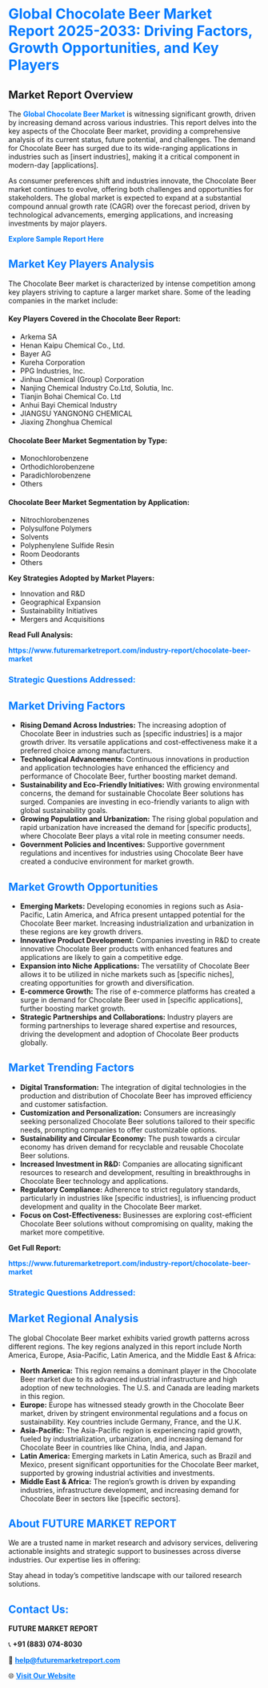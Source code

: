 <h1 style="color: #007BFF;">Global Chocolate Beer Market Report 2025-2033: Driving Factors, Growth Opportunities, and Key Players</h1>

<section id="overview">
<h2>Market Report Overview</h2>
<p>The <a href="https://www.futuremarketreport.com/industry-report/chocolate-beer-market" style="color: #007BFF; text-decoration: none;"><strong>Global Chocolate Beer Market</strong></a> is witnessing significant growth, driven by increasing demand across various industries. This report delves into the key aspects of the Chocolate Beer market, providing a comprehensive analysis of its current status, future potential, and challenges. The demand for Chocolate Beer has surged due to its wide-ranging applications in industries such as [insert industries], making it a critical component in modern-day [applications].</p>
<p>As consumer preferences shift and industries innovate, the Chocolate Beer market continues to evolve, offering both challenges and opportunities for stakeholders. The global market is expected to expand at a substantial compound annual growth rate (CAGR) over the forecast period, driven by technological advancements, emerging applications, and increasing investments by major players.</p>
</section>

<section id="overview">
<p><a href="https://www.futuremarketreport.com/request-sample/reportId=32161" style="color: #007BFF; text-decoration: none;"><strong>Explore Sample Report Here</strong></a></p>
</section>

<section id="key-players">
<h2 style="color: #007BFF;">Market Key Players Analysis</h2>
<p>The Chocolate Beer market is characterized by intense competition among key players striving to capture a larger market share. Some of the leading companies in the market include:</p>
<h4>Key Players Covered in the Chocolate Beer Report:</h4>
<ul><li>Arkema SA</li><li>Henan Kaipu Chemical Co., Ltd.</li><li>Bayer AG</li><li>Kureha Corporation</li><li>PPG Industries, Inc.</li><li>Jinhua Chemical (Group) Corporation</li><li>Nanjing Chemical Industry Co.Ltd, Solutia, Inc.</li><li>Tianjin Bohai Chemical Co. Ltd</li><li>Anhui Bayi Chemical Industry</li><li>JIANGSU YANGNONG CHEMICAL</li><li>Jiaxing Zhonghua Chemical</li></ul>
<h4>Chocolate Beer Market Segmentation by Type:</h4>
<ul><li>Monochlorobenzene</li><li>Orthodichlorobenzene</li><li>Paradichlorobenzene</li><li>Others</li></ul>

<h4>Chocolate Beer Market Segmentation by Application:</h4>
<ul><li>Nitrochlorobenzenes</li><li>Polysulfone Polymers</li><li>Solvents</li><li>Polyphenylene Sulfide Resin</li><li>Room Deodorants</li><li>Others</li></ul>
<p><strong>Key Strategies Adopted by Market Players:</strong></p>
<ul>
<li>Innovation and R&D</li>
<li>Geographical Expansion</li>
<li>Sustainability Initiatives</li>
<li>Mergers and Acquisitions</li>
</ul>
</section>

<section>
<p><strong>Read Full Analysis: </strong></p><a href="https://www.futuremarketreport.com/industry-report/chocolate-beer-market" style="color: #007BFF; text-decoration: none;"><strong>https://www.futuremarketreport.com/industry-report/chocolate-beer-market</strong></a>
<h3 style="color: #007BFF;">Strategic Questions Addressed:</h3>
</section>

<section id="driving-factors">
<h2 style="color: #007BFF;">Market Driving Factors</h2>
<ul>
<li><strong>Rising Demand Across Industries:</strong> The increasing adoption of Chocolate Beer in industries such as [specific industries] is a major growth driver. Its versatile applications and cost-effectiveness make it a preferred choice among manufacturers.</li>
<li><strong>Technological Advancements:</strong> Continuous innovations in production and application technologies have enhanced the efficiency and performance of Chocolate Beer, further boosting market demand.</li>
<li><strong>Sustainability and Eco-Friendly Initiatives:</strong> With growing environmental concerns, the demand for sustainable Chocolate Beer solutions has surged. Companies are investing in eco-friendly variants to align with global sustainability goals.</li>
<li><strong>Growing Population and Urbanization:</strong> The rising global population and rapid urbanization have increased the demand for [specific products], where Chocolate Beer plays a vital role in meeting consumer needs.</li>
<li><strong>Government Policies and Incentives:</strong> Supportive government regulations and incentives for industries using Chocolate Beer have created a conducive environment for market growth.</li>
</ul>
</section>

<section id="growth-opportunities">
<h2 style="color: #007BFF;">Market Growth Opportunities</h2>
<ul>
<li><strong>Emerging Markets:</strong> Developing economies in regions such as Asia-Pacific, Latin America, and Africa present untapped potential for the Chocolate Beer market. Increasing industrialization and urbanization in these regions are key growth drivers.</li>
<li><strong>Innovative Product Development:</strong> Companies investing in R&D to create innovative Chocolate Beer products with enhanced features and applications are likely to gain a competitive edge.</li>
<li><strong>Expansion into Niche Applications:</strong> The versatility of Chocolate Beer allows it to be utilized in niche markets such as [specific niches], creating opportunities for growth and diversification.</li>
<li><strong>E-commerce Growth:</strong> The rise of e-commerce platforms has created a surge in demand for Chocolate Beer used in [specific applications], further boosting market growth.</li>
<li><strong>Strategic Partnerships and Collaborations:</strong> Industry players are forming partnerships to leverage shared expertise and resources, driving the development and adoption of Chocolate Beer products globally.</li>
</ul>
</section>

<section id="trending-factors">
<h2 style="color: #007BFF;">Market Trending Factors</h2>
<ul>
<li><strong>Digital Transformation:</strong> The integration of digital technologies in the production and distribution of Chocolate Beer has improved efficiency and customer satisfaction.</li>
<li><strong>Customization and Personalization:</strong> Consumers are increasingly seeking personalized Chocolate Beer solutions tailored to their specific needs, prompting companies to offer customizable options.</li>
<li><strong>Sustainability and Circular Economy:</strong> The push towards a circular economy has driven demand for recyclable and reusable Chocolate Beer solutions.</li>
<li><strong>Increased Investment in R&D:</strong> Companies are allocating significant resources to research and development, resulting in breakthroughs in Chocolate Beer technology and applications.</li>
<li><strong>Regulatory Compliance:</strong> Adherence to strict regulatory standards, particularly in industries like [specific industries], is influencing product development and quality in the Chocolate Beer market.</li>
<li><strong>Focus on Cost-Effectiveness:</strong> Businesses are exploring cost-efficient Chocolate Beer solutions without compromising on quality, making the market more competitive.</li>
</ul>
</section>

<section>
<p><strong>Get Full Report: </strong></p><a href="https://www.futuremarketreport.com/industry-report/chocolate-beer-market" style="color: #007BFF; text-decoration: none;"><strong>https://www.futuremarketreport.com/industry-report/chocolate-beer-market</strong></a>
<h3 style="color: #007BFF;">Strategic Questions Addressed:</h3>
</section>


<section id="regional-analysis">
<h2 style="color: #007BFF;">Market Regional Analysis</h2>
<p>The global Chocolate Beer market exhibits varied growth patterns across different regions. The key regions analyzed in this report include North America, Europe, Asia-Pacific, Latin America, and the Middle East & Africa:</p>
<ul>
<li><strong>North America:</strong> This region remains a dominant player in the Chocolate Beer market due to its advanced industrial infrastructure and high adoption of new technologies. The U.S. and Canada are leading markets in this region.</li>
<li><strong>Europe:</strong> Europe has witnessed steady growth in the Chocolate Beer market, driven by stringent environmental regulations and a focus on sustainability. Key countries include Germany, France, and the U.K.</li>
<li><strong>Asia-Pacific:</strong> The Asia-Pacific region is experiencing rapid growth, fueled by industrialization, urbanization, and increasing demand for Chocolate Beer in countries like China, India, and Japan.</li>
<li><strong>Latin America:</strong> Emerging markets in Latin America, such as Brazil and Mexico, present significant opportunities for the Chocolate Beer market, supported by growing industrial activities and investments.</li>
<li><strong>Middle East & Africa:</strong> The region’s growth is driven by expanding industries, infrastructure development, and increasing demand for Chocolate Beer in sectors like [specific sectors].</li>
</ul>
</section>

<footer>
<h2 style="color: #007BFF;">About FUTURE MARKET REPORT</h2>
<p>We are a trusted name in market research and advisory services, delivering actionable insights and strategic support to businesses across diverse industries. Our expertise lies in offering:</p>

<p>Stay ahead in today’s competitive landscape with our tailored research solutions.</p>

<h2 style="color: #007BFF;">Contact Us:</h2>
<p><strong>FUTURE MARKET REPORT</strong></p>
<p>📞 <strong>+91 (883) 074-8030</strong></p>
<p>📧 <strong><a href="mailto:help@futuremarketreport.com" style="color: #007BFF;">help@futuremarketreport.com</a></strong></p>
<p>🌐 <strong><a href="https://www.futuremarketreport.com/" style="color: #007BFF;">Visit Our Website</a></strong></p>
</footer>
